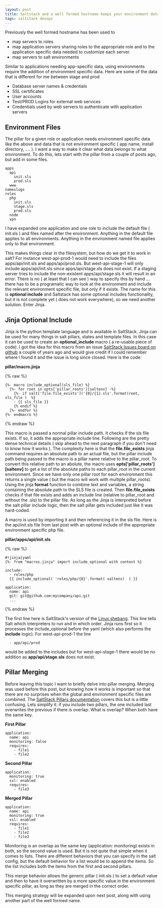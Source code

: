 ```yaml
---
layout: post
title: Saltstack and a well formed hostname keeps your environment data organized
tags: saltstack devops
---
```


Previously the well formed hostname has been used to

* map servers to roles
* map application servers sharing roles to the appropriate role and to the application specific data needed to customize each server.
* map servers to salt environments

Similar to applications needing app-specific data, using environments require the addition of environment specific data.  Here are some of the data that is different for me between stage and prod

* Database server names & credentials
* SSL certificates
* User accounts
* Test/PROD Logins for external web services
* Credentials used by web servers to authenticate with application servers

## Environment Files ##
The pillar for a given role or application needs environment specific data like the above and data that is not environment specific  ( app name, install directory, .... ).  I want a way to make it clear what data belongs to what environment.   To do this, lets start with the pillar from a couple of posts ago, but add in some files.

```
apps
  api
    init.sls
    prod.sls
  www
nameslugs
roles
  php
    init.sls
    stage.sls
    prod.sls
  node
  vpn
```

I have expanded one application and one role to include the default file ( init.sls ) and files named after the environment.   Anything in the default file applies to all environments.  Anything in the environment named file applies only to that environment.

This makes things clear in the filesystem, but how do we get it to work in salt?  For instance west-api-prod-1 would need to include the files apps/api/init.sls and apps/api/prod.sls.  But west-api-stage-1 will only include apps/api/init.sls since apps/api/stage.sls does not exist.   If a staging server tries to include the non-existent apps/api/stage.sls it will result in an error.  There is no ( at least that I can see ) way to specify this by hand ... there has to be a programatic way to look at the environment and include the relevant environment specific file, but only if it exists.  The name for this is **optional include**  and Saltstack has some optional includes functionality, but it is not complete yet ( does not work everywhere), so we need another solution.   Enter Jinja.

## Jinja Optional Include ##

Jinja is the python template language and is available in SaltStack.  Jinja can be used for many things in salt pillars, states and template files.  In this case it can be used to create an **optional_include** macro ( a re-usable piece of code).   I got the idea for this macro from an issue [SaltStack Issues board on github](https://github.com/saltstack/salt/issues) a couple of years ago and would give credit if I could remember where I found it and the issue is long since closed.  Here is the code:

**pillar/macro.jinja**

{% raw %}
```
{%- macro include_optional(sls_file) %}
  {%- for root in opts['pillar_roots'][saltenv] -%}
    {%- if salt['file.file_exists']('{0}/{1}.sls'.format(root, sls_file )  %}
    - {{ sls_file }}
    {% endif %}
  {%- endfor %}
{%- endmacro %}
```
{% endraw %}

This macro is passed a normal pillar include path.  It checks if the sls file exists.  If so, it adds the appropriate include line.  Following are the pretty dense technical details ( skip ahead to the next paragraph if you don't need to know how it works ).  The complexity here is that the **file.file_exists** jinja command requires an absolute path to an actual file, but the pillar include path being passed to the macro is a pillar name relative to the pillar_root.  To convert this relative path to an abolute, the macro uses **opts['pillar_roots'][saltenv]** to get a list of the absolute paths to each pillar_root in the current environment.  Since we have only one pillar root for each environment this returns a single value ( but the macro will work with multiple pillar_roots).  Using the jinja **format** function to combine text and variables, a string containing the absolute path to the SLS file is created.  Then **file.file_exists** checks if that file exists and adds an include line (relative to pillar_root and without the .sls) to the pillar file.  As long as the Jinja is interpreted before the salt pillar include logic, then the salt pillar gets included just like it was hard-coded.

A macro is used by importing it and then referencing it in the sls file.   Here is the api/init.sls file from last post with an optional include of the appropriate environment specific php file.

**pillar/apps/api/init.sls**

{% raw %}
```
#!jinja|yaml
{%- from "macros.jinja" import include_optional with context %}

include:
  - roles/php
  {{ include_optional( 'roles/php/{0}'.format( saltenv)  ) }}

application:
  name: api
  git: git@github.com:mycompany/api.git
  ...
```
{% endraw %}

The first line here is SaltStack's version of the [Linux shebang](https://en.wikipedia.org/wiki/Shebang_(Unix)).  This line tells Salt which interpreters to run and in which order.  Jinja runs first so it processes the include_optional before the yaml (which also performs the **include** logic). For west-api-prod-1 the line

```
  - app/api/prod
```

would be added to the includes but for west-api-stage-1 there would be no addition as **app/api/stage.sls** does not exist.

## Pillar Merging ##
Before leaving this topic I want to briefly delve into pillar merging.  Merging was used before this post, but knowing how it works is important so that there are no surprises when the global and environment specific files are combined. The [SaltStack Pillars documentation](https://docs.saltstack.com/en/latest/topics/pillar/) covers this but is a little confusing.  Lets simplify it: if you include two pillars, the one included last overwrites the previous if there is overlap.   What is overlap?  When both have the same key.

**First Pillar**

```
application:
  name: api
  monitoring: false
  requires:
    - file1
    - file2
```

**Second Pillar**

```
application:
  monitoring: true
  ssl: enabled
  requires:
    - file3
```

**Merged Pillar**

```
application:
  name: api
  monitoring: true
  ssl: enabled
  requires:
    - file1
    - file2
    - file3
```

Monitoring is an overlap as the same key (application: monitoring) exists in both, so the second value is used.  But it is not quite that simple when it comes to lists.   There are different behaviors that you can specify in the salt config, but the default behavior for a list would be to append the items.  So the list includes both the items from the first and second pillars.

This merge behavior allows the generic pillar ( init.sls )  to set a default value and then to have it overwritten by a more specific value in the environment specific pillar, as long as they are merged in the correct order.

This merging strategy will be expanded upon next post, along with using another part of the well formed name.
